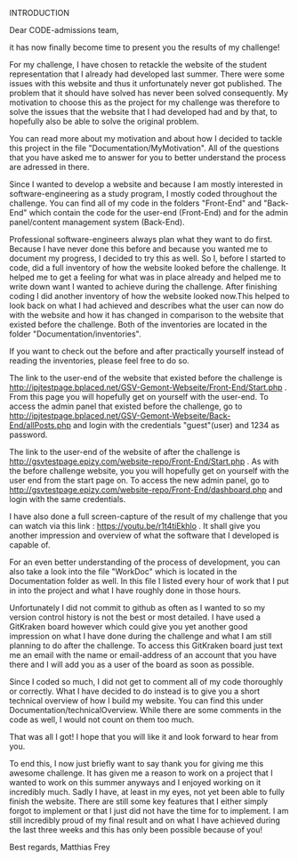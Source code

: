 INTRODUCTION

Dear CODE-admissions team,

it has now finally become time to present you the results of my challenge!

For my challenge, I have chosen to retackle the website of the student representation that I already had developed last summer.
There were some issues with this website and thus it unfortunately never got published.
The problem that it should have solved has never been solved consequently.
My motivation to choose this as the project for my challenge was therefore to solve the issues that the website that I had developed had
and by that, to hopefully also be able to solve the original problem.

You can read more about my motivation and about how I decided to tackle this project in the file "Documentation/MyMotivation".
All of the questions that you have asked me to answer for you to better understand the process are adressed in there.

Since I wanted to develop a website and because I am mostly interested in software-engineering as a study program,
I mostly coded throughout the challenge.
You can find all of my code in the folders "Front-End" and "Back-End" which contain the code for the user-end (Front-End) and for the admin panel/content management system (Back-End).

Professional software-engineers always plan what they want to do first.
Because I have never done this before and because you wanted me to document my progress, I decided to try this as well. So I, before I started to code, did a full inventory of how the website looked before the challenge. It helped me to get a feeling for what was in place already and helped me to write down want I wanted to achieve during the challenge. After finishing coding I did another inventory of how the website looked now.This helped to look back on what I had achieved and describes what the user can now do with the website and how it has changed in comparison to the website that existed before the challenge.
Both of the inventories are located in the folder "Documentation/inventories".

If you want to check out the before and after practically yourself instead of reading the inventories, please feel free to do so.

The link to the user-end of the website that existed before the challenge is http://ipjtestpage.bplaced.net/GSV-Gemont-Webseite/Front-End/Start.php . From this page you will hopefully get on yourself with the user-end. To access the admin panel that existed before the challenge, go to http://ipjtestpage.bplaced.net/GSV-Gemont-Webseite/Back-End/allPosts.php and login with the credentials "guest"(user) and 1234 as password.

The link to the user-end of the website of after the challenge is http://gsvtestpage.epizy.com/website-repo/Front-End/Start.php . As with the before challenge website, you you will hopefully get on yourself with the user end from the start page  on. To access the new admin panel, go to http://gsvtestpage.epizy.com/website-repo/Front-End/dashboard.php and login with the same credentials.

I have also done a full screen-capture of the result of my challenge that you can watch via this link : https://youtu.be/r1t4tiEkhlo .
It shall give you another impression and overview of what the software that I developed is capable of.


For an even better understanding of the process of development, you can also take a look into the file "WorkDoc" which is located in the Documentation folder as well.
In this file I listed every hour of work that I put in into the project and what I have roughly done in those hours.

Unfortunately I did not commit to github as often as I wanted to so my version control history is not the best or most detailed.
I have used a GitKraken board however which could give you yet another good impression on what I have done during the challenge and what I am still planning to do after the challenge.
To access this GitKraken board just text me an email with the name or email-address of an account that you have there and I will add you as a user of the board as soon as possible.

Since I coded so much, I did not get to comment all of my code thoroughly or correctly.
What I have decided to do instead is to give you a short technical overview of how I build my website. You can find this under Documentation/technicalOverview.
While there are some comments in the code as well, I would not count on them too much.

That was all I got! I hope that you will like it and look forward to hear from you.

To end this, I now just briefly want to say thank you for giving me this awesome challenge.
It has given me a reason to work on a project that I wanted to work on this summer anyways and I enjoyed working on it incredibly much.
Sadly I have, at least in my eyes, not yet been able to fully finish the website. There are still some key features that I either simply forgot to implement or that I just did not have the time for to implement. I am still incredibly proud of my final result and on what I have achieved during the last three weeks and this has only been possible because of you!

Best regards,
Matthias Frey
